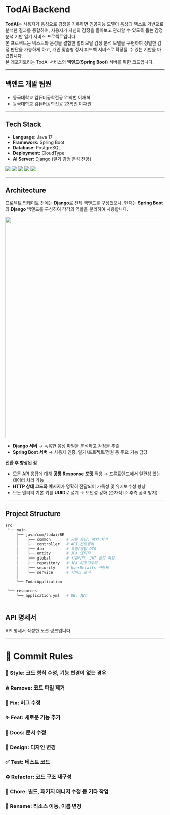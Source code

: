 
# TodAi Backend

**TodAi**는 사용자가 음성으로 감정을 기록하면 인공지능 모델이 음성과 텍스트 기반으로 분석한 결과를 종합하여, 사용자가 자신의 감정을 돌아보고 관리할 수 있도록 돕는 감정 분석 기반 일기 서비스 프로젝트입니다.  
본 프로젝트는 텍스트와 음성을 결합한 멀티모달 감정 분석 모델을 구현하여 정밀한 감정 판단을 가능하게 하고, 개인 맞춤형 정서 피드백 서비스로 확장될 수 있는 기반을 마련합니다.  
본 레포지토리는 TodAi 서비스의 **백엔드(Spring Boot)** 서버를 위한 코드입니다.

---
## 백엔드 개발 팀원
- 동국대학교 컴퓨터공학전공 21학번 이재혁
- 동국대학교 컴퓨터공학전공 23학번 이채원

---


## Tech Stack
- **Language:** Java 17  
- **Framework:** Spring Boot  
- **Database:** PostgreSQL  
- **Deployment:** CloudType  
- **AI Server:** Django (일기 감정 분석 전용)  

<div>
<img src="https://img.shields.io/badge/java-007396?style=for-the-badge&logo=java&logoColor=white"/> 
<img src="https://img.shields.io/badge/springboot-6DB33F?style=for-the-badge&logo=springboot&logoColor=white"/> 
<img src="https://img.shields.io/badge/postgresql-4169E1?style=for-the-badge&logo=postgresql&logoColor=white"/>
<img src="https://img.shields.io/badge/cloudtype-000000?style=for-the-badge&logo=cloud&logoColor=white"/>
<img src="https://img.shields.io/badge/django-092E20?style=for-the-badge&logo=django&logoColor=white">
</div>


---

## Architecture

프로젝트 업데이트 전에는 **Django**로 전체 백엔드를 구성했으나, 현재는 **Spring Boot**와 **Django** 백엔드를 구성하여 각각의 역할을 분리하여 사용합니다.

<img src="https://github.com/user-attachments/assets/4624c478-c9a5-4d5e-9cff-78954c901737"  width="700"/>

- **Django 서버** → 녹음한 음성 파일을 분석하고 감정을 추출  
- **Spring Boot 서버** → 사용자 인증, 일기/프로젝트/정원 등 주요 기능 담당  

**전환 후 향상된 점**
- 모든 API 응답에 대해 **공통 Response 포맷** 적용 → 프론트엔드에서 일관성 있는 데이터 처리 가능  
- **HTTP 상태 코드와 메시지**가 명확히 전달되어 가독성 및 유지보수성 향상  
- 모든 엔티티 기본 키를 **UUID**로 설계 → 보안성 강화 (순차적 ID 추측 공격 방지)  

---

##  Project Structure
          
```bash          
src
 └── main
     ├── java/com/todai/BE
     │    ├── common       # 공통 응답, 예외 처리
     │    ├── controller   # API 컨트롤러
     │    ├── dto          # 요청/응답 DTO
     │    ├── entity       # JPA 엔티티
     │    ├── global       # 시큐리티, JWT 설정 파일
     │    ├── repository   # JPA 리포지토리
     │    ├── security     # UserDetails 구현체
     │    └── service      # 서비스 로직
     │
     └── TodaiApplication  
     
 └── resources
     └── application.yml   # DB, JWT
 
```

## API 명세서
API 명세서 작성한 노션 링크입니다.


---



# 🎯 Commit Rules
### 🎨 Style: 코드 형식 수정, 기능 변경이 없는 경우
### 🔥 Remove: 코드 파일 제거
### 🐛 Fix: 버그 수정
### ✨ Feat: 새로운 기능 추가
### 📝 Docs: 문서 수정
### 💄 Design: 디자인 변경
### ✅ Test: 테스트 코드
### ♻️ Refactor: 코드 구조 재구성
### 🔧 Chore: 빌드, 패키지 매니저 수정 등 기타 작업
### 🚚 Rename: 리소스 이동, 이름 변경
